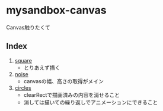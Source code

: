 # mysandbox-canvas
Canvas触りたくて

## Index

1. [square](./src/script/square.ts)
    - とりあえず描く
2. [noise](./src/script/noise.ts)
    - canvasの幅、高さの取得がメイン
3. [circles](./src/script/circles.ts)
    - clearRectで描画済みの内容を消せること
    - 消しては描いての繰り返しでアニメーションにできること
